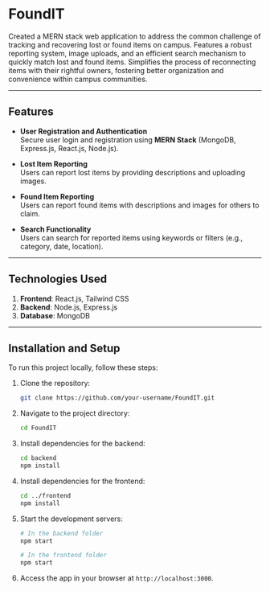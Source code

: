 # FoundIT

Created a MERN stack web application to address the common challenge of tracking and recovering lost or found items on campus. 
Features a robust reporting system, image uploads, and an efficient search mechanism to quickly match lost and found items. 
Simplifies the process of reconnecting items with their rightful owners, fostering better organization and convenience within campus communities.

---

## Features

- **User Registration and Authentication**  
  Secure user login and registration using **MERN Stack** (MongoDB, Express.js, React.js, Node.js).

- **Lost Item Reporting**  
  Users can report lost items by providing descriptions and uploading images.

- **Found Item Reporting**  
  Users can report found items with descriptions and images for others to claim.

- **Search Functionality**  
  Users can search for reported items using keywords or filters (e.g., category, date, location).

---

## Technologies Used

1. **Frontend**: React.js, Tailwind CSS  
2. **Backend**: Node.js, Express.js  
3. **Database**: MongoDB  

---

## Installation and Setup

To run this project locally, follow these steps:

1. Clone the repository:
   ```bash
   git clone https://github.com/your-username/FoundIT.git
   ```

2. Navigate to the project directory:
   ```bash
   cd FoundIT
   ```

3. Install dependencies for the backend:
   ```bash
   cd backend
   npm install
   ```

4. Install dependencies for the frontend:
   ```bash
   cd ../frontend
   npm install
   ```

5. Start the development servers:
   ```bash
   # In the backend folder
   npm start

   # In the frontend folder
   npm start
   ```

6. Access the app in your browser at `http://localhost:3000`.

